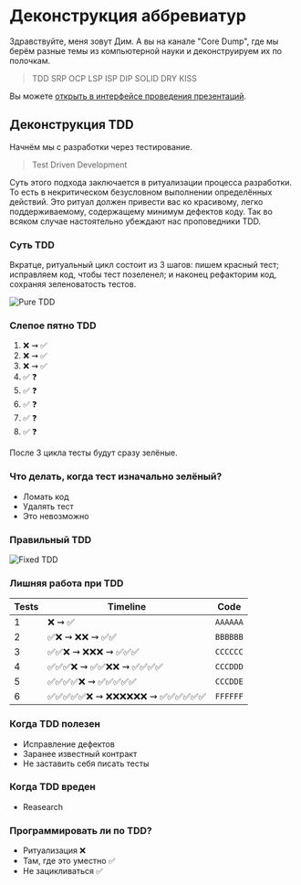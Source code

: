 # Деконструкция аббревиатур

Здравствуйте, меня зовут Дим. А вы на канале "Core Dump", где мы берём разные темы из компьютерной науки и деконструируем их по полочкам.

> TDD SRP OCP LSP ISP DIP SOLID DRY KISS

Вы можете [открыть в интерфейсе проведения презентаций](https://nin-jin.github.io/slides/abbr/).

## Деконструкция TDD

Начнём мы с разработки через тестирование.

> Test Driven Development

Суть этого подхода заключается в ритуализации процесса разработки. То есть в некритическом безусловном выполнении определённых действий. Это ритуал должен привести вас ко красивому, легко поддерживаемому, содержащему минимум дефектов коду. Так во всяком случае настоятельно убеждают нас проповедники TDD.

### Суть TDD

Вкратце, ритуальный цикл состоит из 3 шагов: пишем красный тест; исправляем код, чтобы тест позеленел; и наконец рефакторим код, сохраняя зеленоватость тестов.

![Pure TDD](https://habrastorage.org/webt/m7/wm/ts/m7wmts_olawooeqs5kcduncwgyy.png)

### Слепое пятно TDD

1. ❌ ⇝ ✅
2. ❌ ⇝ ✅
3. ❌ ⇝ ✅
4. ✅ ❓
5. ✅ ❓
6. ✅ ❓
7. ✅ ❓
8. ✅ ❓

После 3 цикла тесты будут сразу зелёные.

### Что делать, когда тест изначально зелёный?

- Ломать код
- Удалять тест
- Это невозможно

### Правильный TDD

![Fixed TDD](https://habrastorage.org/webt/it/vp/ky/itvpky8gu9nq4_iiyisql-_n6zi.png)

### Лишняя работа при TDD

| Tests | Timeline | Code
|-------|----------|--------------------------
| 1     | ❌ ⇝ ✅ | `AAAAAA`
| 2     | ✅❌ ⇝ ❌❌ ⇝ ✅✅ | `BBBBBB`
| 3     | ✅✅❌ ⇝ ❌❌❌ ⇝ ✅✅✅ | `CCCCCC`
| 4     | ✅✅✅❌ ⇝ ✅✅❌❌ ⇝ ✅✅✅✅ | `CCCDDD`
| 5     | ✅✅✅✅❌ ⇝ ✅✅✅✅✅ | `CCCDDE`
| 6     | ✅✅✅✅✅❌ ⇝ ❌❌❌❌❌❌ ⇝ ✅✅✅✅✅✅ | `FFFFFF`

### Когда TDD полезен

- Исправление дефектов
- Заранее известный контракт
- Не заставить себя писать тесты

### Когда TDD вреден

- Reasearch

### Программировать ли по TDD?

- Ритуализация ❌
- Там, где это уместно ✅
- Не зацикливаться ✅
